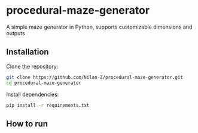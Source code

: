 # procedural-maze-generator

A simple maze generator in Python, supports customizable dimensions and outputs


## Installation

Clone the repository:

```bash
git clone https://github.com/Nilan-Z/procedural-maze-generator.git
cd procedural-maze-generator
```

Install dependencies:

```bash
pip install -r requirements.txt
```

## How to run

